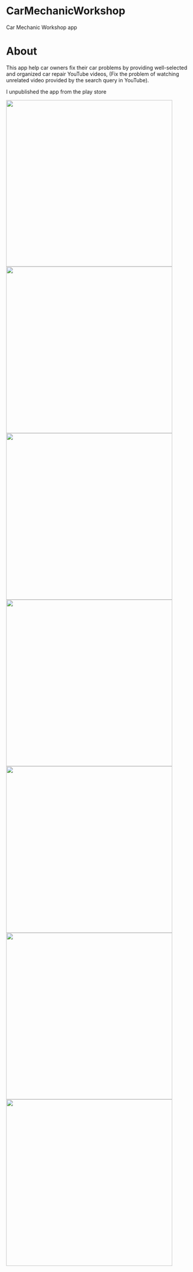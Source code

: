 # CarMechanicWorkshop
Car Mechanic Workshop app

# About
This app help car owners fix their car problems by providing well-selected and organized car repair YouTube videos, (Fix the problem of watching unrelated video provided by the search query in YouTube).

I unpublished the app from the play store 

<img src="https://github.com/user-attachments/assets/04833677-23b7-4f8e-8a29-084260a94d92" width="450">

<img src="https://github.com/user-attachments/assets/c17d93d9-5e38-4cdf-966f-d46126681f7d" width="450">

<img src="https://github.com/user-attachments/assets/5425d846-3538-41b8-82c0-907af06f6a11" width="450">

<img src="https://github.com/user-attachments/assets/b63f953e-9674-494c-86e0-e0d13e8278b3" width="450">

<img src="https://github.com/user-attachments/assets/876afe08-0c66-4f49-b349-f630e6772271" width="450">

<img src="https://github.com/user-attachments/assets/6b7e1869-0c2a-4a0d-bf96-25fb57928cc7" width="450">

<img src="https://github.com/user-attachments/assets/e46dcdde-ccd4-48fc-af7a-3c742050a3c8" width="450">


